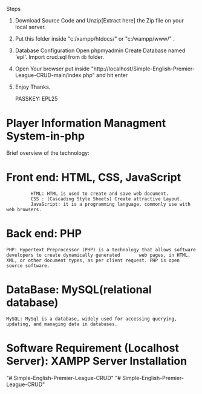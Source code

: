 Steps 
1. Download Source Code and Unzip[Extract here] the Zip file on your local server. 
2. Put this folder inside "c:/xampp/htdocs/" or "c:/wampp/www/" . 
3. Database Configuration Open phpmyadmin Create Database named 'epl'. Import crud.sql from `db` folder.
4. Open Your browser put inside "http://localhost/Simple-English-Premier-League-CRUD-main/index.php" and hit enter

5. Enjoy Thanks.

	
	PASSKEY: EPL25


# Player Information Managment System-in-php

Brief overview of the technology:      

# Front end: HTML, CSS, JavaScript  
			 HTML: HTML is used to create and save web document.
			 CSS : (Cascading Style Sheets) Create attractive Layout. 
			 JavaScript: it is a programming language, commonly use with web browsers. 

# Back end: PHP  
	PHP: Hypertext Preprocessor (PHP) is a technology that allows software developers to create dynamically generated 		web pages, in HTML, XML, or other document types, as per client request. PHP is open source software. 
# DataBase: MySQL(relational database)
	MySQL: MySql is a database, widely used for accessing querying, updating, and managing data in databases. 

# Software Requirement (Localhost Server): XAMPP Server Installation 



"# Simple-English-Premier-League-CRUD" 
"# Simple-English-Premier-League-CRUD" 
